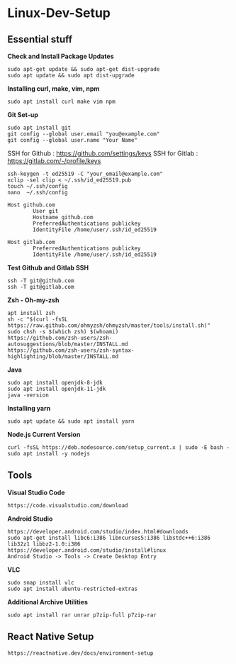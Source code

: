 # Linux-Dev-Setup

## Essential stuff
**Check and Install Package Updates**
```
sudo apt-get update && sudo apt-get dist-upgrade
sudo apt update && sudo apt dist-upgrade
```
**Installing curl, make, vim, npm**
```
sudo apt install curl make vim npm
```
**Git Set-up**
```
sudo apt install git
git config --global user.email "you@example.com"
git config --global user.name "Your Name"
```
SSH for Github : https://github.com/settings/keys
SSH for Gitlab : https://gitlab.com/-/profile/keys
```
ssh-keygen -t ed25519 -C "your_email@example.com"
xclip -sel clip < ~/.ssh/id_ed25519.pub
touch ~/.ssh/config
nano  ~/.ssh/config
```

```
Host github.com
        User git
        Hostname github.com
        PreferredAuthentications publickey
        IdentityFile /home/user/.ssh/id_ed25519

Host gitlab.com
        PreferredAuthentications publickey
        IdentityFile /home/user/.ssh/id_ed25519
```

**Test Github and Gitlab SSH**
```
ssh -T git@github.com
ssh -T git@gitlab.com
```


**Zsh - Oh-my-zsh**
```
apt install zsh
sh -c "$(curl -fsSL https://raw.github.com/ohmyzsh/ohmyzsh/master/tools/install.sh)"
sudo chsh -s $(which zsh) $(whoami)
https://github.com/zsh-users/zsh-autosuggestions/blob/master/INSTALL.md
https://github.com/zsh-users/zsh-syntax-highlighting/blob/master/INSTALL.md
```
**Java**
```
sudo apt install openjdk-8-jdk 
sudo apt install openjdk-11-jdk
java -version
```
**Installing yarn**
```
sudo apt update && sudo apt install yarn
```
**Node.js Current Version**
```
curl -fsSL https://deb.nodesource.com/setup_current.x | sudo -E bash -
sudo apt install -y nodejs
```
## Tools
**Visual Studio Code**
```
https://code.visualstudio.com/download
```
**Android Studio**
```
https://developer.android.com/studio/index.html#downloads
sudo apt-get install libc6:i386 libncurses5:i386 libstdc++6:i386 lib32z1 libbz2-1.0:i386
https://developer.android.com/studio/install#linux
Android Studio -> Tools -> Create Desktop Entry
```
**VLC**
```
sudo snap install vlc
sudo apt install ubuntu-restricted-extras
```
**Additional Archive Utilities**
```
sudo apt install rar unrar p7zip-full p7zip-rar
```

## React Native Setup
```
https://reactnative.dev/docs/environment-setup
```
